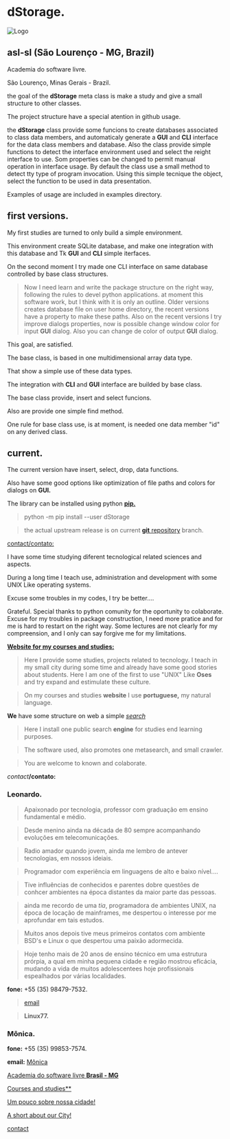 # dStorage.

![Logo](https://asl-sl.com.br/dstorage/img/dStorage.png)


## asl-sl (São Lourenço - MG, Brazil)

Academia do software livre.

São Lourenço, Minas Gerais - Brazil.


the goal of the **dStorage** meta class is make a study and give a small structure to other classes.

The project structure have a special atention  in github usage.

the **dStorage** class provide some funcions to create databases associated to class data members, and automaticaly
generate a **GUI** and **CLI** interface for the data class members and database.
Also the class provide simple functions to detect the interface environment used and select the reight interface to use.
Som properties can be changed to permit manual operation in interface usage.
By default the class use a small method to detect tty type of program invocation.
Using this simple tecnique the object, select the function to be used in data presentation.

Examples of usage are included in examples directory.

## first versions.

My first studies are turned to only build a simple environment.

This environment create SQLite database, and make one integration with this database and Tk **GUI** and __CLI__ simple iterfaces.

On the second moment I try made one CLI interface on same database controlled by base class structures.

> Now I need learn and write the package structure on the right way, following the rules to 
> devel python applications. at moment this software work, but I think with it is only an 
> outline.
> Older versions creates database file on user home directory, the recent versions have a property to make these paths.
> Also on the recent versions I try improve dialogs properties, now is possible change window color for input **GUI** dialog. Also you can change de color of output **GUI** dialog.

This goal, are satisfied.

The base class, is based in one multidimensional array data type.

That show a simple use of these data types.

The integration with __CLI__ and __GUI__ interface are builded by base class.

The base class provide, insert and select funcions.

Also are provide one simple find method.

One rule for base class use, is at moment, is needed one data member "id" on any derived class.

## current.

The current version have insert, select, drop, data functions.

Also have some good options like optimization of file paths and colors for dialogs on **GUI.**

The library can be installed using python [**pip.**](https://pypi.org/project/dStorage/)

> python -m pip install --user dStorage

> the actual upstream release is on current [**git** repository](https://github.com/leo0-07/dStorage) branch.

[contact/contato:](mailto:feraleomg@gmail.com)

I have some time studying diferent tecnological related sciences and aspects.

During a long time I teach use, administration and development with some UNIX Like operating systems.

Excuse some troubles in my codes, I try be better....

Grateful.
Special thanks to python comunity for the oportunity to colaborate.
Excuse for my troubles in package construction, I need more pratice and for me is hard to restart on the right way. Some lectures are not clearly for my compreension, and I only can say forgive me for my limitations.


[**Website for my courses and studies:**](http://www.asl-sl.com.br)
> Here I provide some studies, projects related to tecnology. I teach in my small city during some time and already have some good stories about students. Here I am one of the first to use "UNIX" Like __Oses__ and try expand and estimulate these culture.

> On my courses and studies **website** I use __portuguese,__ my natural language.


**We** have some structure on web a simple [_search_](http://eureka.magicbyte.tec.br/)


> Here I install one public search __engine__ for studies end learning purposes.

> The software used, also promotes one metasearch, and small crawler.

> You are welcome to known and colaborate.


_contact_**/contato:**

### Leonardo.

> Apaixonado por tecnologia, professor com graduação em ensino fundamental e médio.

> Desde menino ainda na década de 80 sempre acompanhando evoluções em telecomunicações.

> Radio amador quando jovem, ainda me lembro de antever tecnologias, em nossos ideiais.

> Programador com experiência em linguagens de alto e baixo nível....

> Tive influências de conhecidos e parentes dobre questões de conhcer ambientes na época distantes da maior parte das pessoas.

> ainda me recordo de uma _tia_, programadora de ambientes UNIX, na época de locação de mainframes, me despertou o interesse por me aprofundar em tais estudos.

> Muitos anos depois tive meus primeiros contatos com ambiente BSD's e Linux o que despertou uma paixão adormecida.

> Hoje tenho mais de 20 anos de ensino técnico em uma estrutura prórpia, a qual em minha pequena cidade e região mostrou eficácia, mudando a vida de muitos adolescentees hoje profissionais espealhados por várias localidades.


**fone:** +55 (35) 98479-7532.

> [email](mailto:leonardo@asl-sl.com.br)

> **Linux77.**

### Mônica.

**fone:** +55 (35) 99853-7574.

**email:** [Mônica](mailto:monijucodoro@gmail.com)

[Academia do software livre **Brasil - MG**](http://www.asl-sl.com.br)

[Courses and studies**](http://www.cursos.asl-sl.com.br)

[Um pouco sobre nossa cidade!](http://www.asl-br.com/TMB)

[A short about our City!](http://www.asl-br.com/TMB)

[contact](mailto:feraleomg@gmail.com)
